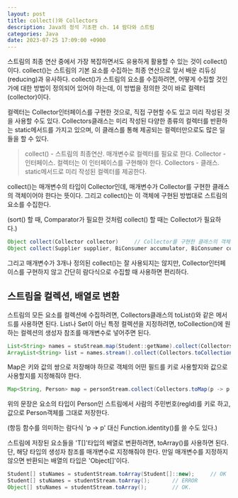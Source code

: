 ```yaml
---
layout: post
title: collect()와 Collectors
description: Java의 정석 기초편 ch. 14 람다와 스트림
categories: Java
date: 2023-07-25 17:09:00 +0900
---
```

스트림의 최종 연산 중에서 가장 복잡하면서도 유용하게 활용할 수 있는 것이 collect()이다. collect()는 스트림의 기본 요소를 수집하는 최종 연산으로 앞서 배운 리듀싱(reducing)과 유사하다. collect()가 스트림의 요소를 수집하려면, 어떻게 수집할 것인가에 대한 방법이 정의되어 있어야 하는데, 이 방법을 정의한 것이 바로 컬렉터(collector)이다.

컬렉터는 Collector인터페이스를 구현한 것으로, 직접 구현할 수도 있고 미리 작성된 것을 사용할 수도 있다. Collectors클래스는 미리 작성된 다양한 종류의 컬렉터를 반환하는 static메서드를 가지고 있으며, 이 클래스를 통해 제공되는 컬렉터만으로도 많은 일들을 할 수 있다.

> collect() - 스트림의 최종연산. 매개변수로 컬렉터를 필요로 한다.
> Collector - 인터페이스. 컬렉터는 이 인터페이스를 구현해야 한다.
> Collectors - 클래스. static메서드로 미리 작성된 컬렉터를 제공한다.

collect()는 매개변수의 타입이 Collector인데, 매개변수가 Collector를 구현한 클래스의 객체이어야 한다는 뜻이다. 그리고 collect()는 이 객체에 구현된 방법대로 스트림의 요소를 수집한다.

(sort() 할 때, Comparator가 필요한 것처럼 collect() 할 때는 Collectot가 필요하다.)

```java
Object collect(Collector collector)     // Collector를 구현한 클래스의 객체를 매개변수로
Object collect(Supplier supplier, BiConsumer accumulator, BiConsumer combiner)
```

그리고 매개변수가 3개나 정의된 collect()는 잘 사용되지는 않지만, Collector인터페이스를 구현하지 않고 간단히 람다식으로 수집할 때 사용하면 편리하다.


## 스트림을 컬렉션, 배열로 변환

스트림의 모든 요소를 컬렉션에 수집하려면, Collectors클래스의 toList()와 같은 메서드를 사용하면 된다. List나 Set이 아닌 특정 컬렉션을 지정하려면, toCollection()에 원하는 컬렉션의 생성자 참조를 매개변수로 넣어주면 된다.

```java
List<String> names = stuStream.map(Student::getName).collect(Collectors.toList());
ArrayList<String> list = names.stream().collect(Collectors.toCollection(ArrayList::new));
```

Map은 키와 값의 쌍으로 저장해야 하므로 객체의 어떤 필드를 키로 사용할지와 값으로 사용할지를 지정해줘야 한다.

```java
Map<String, Person> map = personStream.collect(Collectors.toMap(p -> p.getRegId(), p -> p));
```

위의 문장은 요소의 타입이 Person인 스트림에서 사람의 주민번호(regId)를 키로 하고, 값으로 Person객체를 그대로 저장한다.

(항등 함수를 의미하는 람다식 'p -> p' 대신 Function.identity()를 쓸 수도 있다.)

스트림에 저장된 요소들을 'T[]'타입의 배열로 변환하려면, toArray()를 사용하면 된다. 단, 해당 타입의 생성자 참조를 매개변수로 지정해줘야 한다. 만일 매개변수를 지정하지 않으면 반환되는 배열의 타입은 'Object[]'이다.

```java
Student[] stuNames = studentStream.toArray(Student[]::new);     // OK
Student[] stuNames = studentStream.toArray();       // ERROR
Object[] stuNames = studentStream.toArray();        // OK.
```